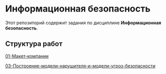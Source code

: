 # Информационная безопасность

Этот репозиторий содержит задания по дисциплине **Информационная безопасность**.  

## Структура работ

[01-Макет-компании](01-Макет-компании/README.md)

[03-Построение-модели-нарушителя-и-модели-угроз-безопасности](03-Построение-модели-нарушителя-и-модели-угроз-безопасности/README.md)
